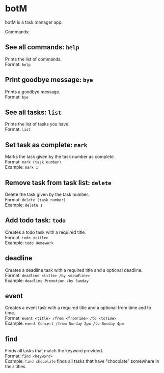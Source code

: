 # botM

botM is a task manager app.

Commands:

## See all commands: `help`
Prints the list of commands.  
Format: `help`

## Print goodbye message: `bye`
Prints a goodbye message.  
Format: `bye`

## See all tasks: `list`
Prints the list of tasks you have.  
Format: `list`

## Set task as complete: `mark`
Marks the task given by the task number as complete.  
Format: `mark (task number)`  
Example: `mark 1`

## Remove task from task list: `delete`
Delete the task given by the task number.  
Format: `delete (task number)`  
Example: `delete 1`

## Add todo task: `todo`
Creates a todo task with a required title.  
Format: `todo <title>`  
Example: `todo Homework`

## deadline
Creates a deadline task with a required title and a optional deadline.  
Format: `deadline <title> /by <deadline>`  
Example: `deadline Promotion /by Sunday` 

## event
Creates a event task with a required title and a optional from time and to time.  
Format: `event <title> /from <fromTime> /to <toTime>`  
Example: `event Concert /from Sunday 2pm /to Sunday 4pm`

## find
Finds all tasks that match the keyword provided.  
Format: `find <keyword>`  
Example: `find chocolate` finds all tasks that have "chocolate" somewhere in their titles.
